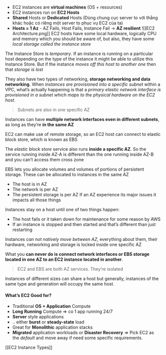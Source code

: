 - EC2 instances are **virtual machines** (OS + resources)
- EC2 instances run on **EC2 Hosts**
- **Shared** Hosts or **Dedicated** Hosts (Dùng chung cục server to với thằng khác hoặc có riêng một server to phục vụ EC2 của ta)
- **Hosts = 1 Az** - AZ Fails, Host Fails, Instance Fail -> **AZ resilient**
![[EC2 Architecture.png]]
EC2 hosts have some local hardware, logically CPU and memory which you should be aware of, but also, they have some *local storage called the instance store*

The Instance Store is *temporary*. If an instance is running on a particular host depending on the type of the instance it might be able to utilize this Instance Store. But if the instance *moves off this host to another one* then that *storage is lost*

They also have two types of networking, **storage networking and data networking**. When *instances are provisioned into a specific subnet* within a VPC, what’s actually happening is that a *primary elastic network interface is provisioned in a subnet which maps to the physical hardware on the EC2 host*.

> Subnets are also in one specific AZ

Instances can have **multiple network interfaces even in different subnets**, as long as they’re **in the same AZ**

EC2 can make use of remote storage, so an EC2 host can connect to elastic block store, which is known as EBS

The *elastic block store* service also runs **inside a specific AZ**. So the service running inside AZ-A is different than the one running inside AZ-B and you can’t access them cross zone

EBS lets you allocate volumes and volumes of portions of persistent storage. These can be allocated to instances in the same AZ
- The host is in AZ
- The network is per AZ
- The persistent storage is per AZ
If an AZ experience its major issues it impacts all those things

Instances stay on a host until one of two things happen:
- The host fails or it taken down for maintenance for some reason by AWS
- If an instance is stopped and then started and that’s different than just restarting

Instances *can not natively move between AZ*, everything about them, their hardware, networking and storage is locked inside one specific AZ

What you **can never do is connect network interfaces or EBS storage located in one AZ to an EC2 instance located in another**.

> EC2 and EBS are both AZ services. They’re isolated

Instances of different sizes can share a host but generally, instances of the same type and generation will occupy the same host.
#### What’s EC2 Good for?
- Traditional **OS + Application** Compute
- **Long Running** Compute => co 1 app running 24/7
- **Server** style applications
- .. either **burst** or **steady-state** load
- Great for **Monolithic** application stacks
- **Migrated** application workloads or **Disaster Recovery**
=> Pick EC2 as the *default* and move away if need some specific requirements.

[[EC2 Instance Types]]